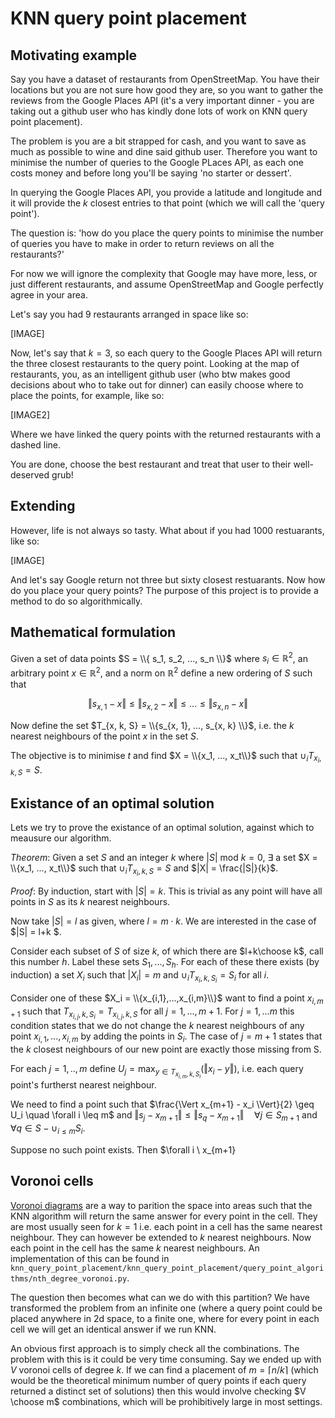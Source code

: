 # KNN query point placement

## Motivating example
Say you have a dataset of restaurants from OpenStreetMap. You have their locations but you are not sure how good they are, so you want to gather the reviews from the Google Places API (it's a very important dinner - you are taking out a github user who has kindly done lots of work on KNN query point placement). 

The problem is you are a bit strapped for cash, and you want to save as much as possible to wine and dine said github user. Therefore you want to minimise the number of queries to the Google PLaces API, as each one costs money and before long you'll be saying 'no starter or dessert'.

In querying the Google Places API, you provide a latitude and longitude and it will provide the $k$ closest entries to that point (which we will call the 'query point').

The question is: 'how do you place the query points to minimise the number of queries you have to make in order to return reviews on all the restaurants?'

For now we will ignore the complexity that Google may have more, less, or just different restaurants, and assume OpenStreetMap and Google perfectly agree in your area. 

Let's say you had 9 restaurants arranged in space like so:

[IMAGE]

Now, let's say that $k=3$, so each query to the Google Places API will return the three closest restaurants to the query point. Looking at the map of restaurants, you, as an intelligent github user (who btw makes good decisions about who to take out for dinner) can easily choose where to place the points, for example, like so:

[IMAGE2]

Where we have linked the query points with the returned restaurants with a dashed line.

You are done, choose the best restaurant and treat that user to their well-deserved grub!

## Extending

However, life is not always so tasty. What about if you had 1000 restuarants, like so:

[IMAGE]

And let's say Google return not three but sixty closest restuarants. Now how do you place your query points? The purpose of this project is to provide a method to do so algorithmically.

## Mathematical formulation

Given a set of data points $S = \\{ s_1, s_2, ..., s_n \\}$ where $s_i \in \mathbb{R}^2$, an arbitrary point $x \in \mathbb{R}^2$, and a norm on $\mathbb{R}^2$ define a new ordering of $S$ such that 

$$\Vert s_{x, 1} - x \Vert \leq \Vert s_{x, 2} - x \Vert \leq ... \leq \Vert s_{x, n} - x \Vert$$

Now define the set $T_{x, k, S} = \\{s_{x, 1}, ..., s_{x, k} \\}$, i.e. the $k$ nearest neighbours of the point $x$ in the set $S$.

The objective is to minimise $t$ and find $X = \\{x_1, ..., x_t\\}$ such that $\cup_{i} T_{x_i, k, S} = S$.

## Existance of an optimal solution

Lets we try to prove the existance of an optimal solution, against which to meausure our algorithm. 

_Theorem_: Given a set $S$ and an integer $k$ where $|S| \text{ mod } k = 0$, $\exists$ a set $X = \\{x_1, ..., x_t\\}$ such that $\cup_{i} T_{x_i, k, S} = S$ and $|X| = \frac{|S|}{k}$.

_Proof_: By induction, start with $|S|=k$. This is trivial as any point will have all points in $S$ as its $k$ nearest neighbours. 

Now take $|S| = l$ as given, where $l=m \cdot k$. We are interested in the case of $|S| = l+k $. 

Consider each subset of $S$ of size $k$, of which there are $l+k\choose k$, call this number $h$. Label these sets $S_1,...,S_h$. For each of these there exists (by induction) a set $X_i$ such that $|X_i|=m$ and $\cup_{i} T_{x_i, k, S_i} = S_i$ for all $i$. 

Consider one of these $X_i = \\{x_{i,1},...,x_{i,m}\\}$ want to find a point $x_{i, m+1}$ such that $T_{x_{i,j}, k, S_i} = T_{x_{i, j}, k, S}$ for all $j=1,...,m+1$. For $j=1,...m$ this condition states that we do not change the $k$ nearest neighbours of any point $x_{i,1},...,x_{i,m}$ by adding the points in $S_{i}$. The case of $j=m+1$ states that the $k$ closest neighbours of our new point are exactly those missing from S. 

For each $j=1,..,m$ define $U_j = \max_{y \in T_{x_{i, m}, k, S_i}}(\Vert x_i - y \Vert)$, i.e. each query point's furtherst nearest neighbour. 

We need to find a point such that $\frac{\Vert x_{m+1} - x_i \Vert}{2} \geq U_i \quad \forall i \leq m$ and $\Vert s_j - x_{m+1} \Vert \leq \Vert s_q  - x_{m+1} \Vert \quad \forall j \in S_{m+1}$ and $\forall q \in S - \cup_{i\leq m} S_i$.

Suppose no such point exists. Then $\forall i \ x_{m+1}

## Voronoi cells

[Voronoi diagrams](https://en.wikipedia.org/wiki/Voronoi_diagram) are a way to parition the space into areas such that the KNN algorithm will return the same answer for every point in the cell. They are most usually seen for $k=1$ i.e. each point in a cell has the same nearest neighbour. They can however be extended to $k$ nearest neighbours. Now each point in the cell has the same $k$ nearest neighbours. An implementation of this can be found in `knn_query_point_placement/knn_query_point_placement/query_point_algorithms/nth_degree_voronoi.py`.

The question then becomes what can we do with this partition? We have transformed the problem from an infinite one (where a query point could be placed anywhere in 2d space, to a finite one, where for every point in each cell we will get an identical answer if we run KNN.

An obvious first approach is to simply check all the combinations. The problem with this is it could be very time consuming. Say we ended up with $V$ voronoi cells of degree $k$. If we can find a placement of $m=\lceil n/k \rceil$ (which would be the theoretical minimum number of query points if each query returned a distinct set of solutions) then this would involve checking $V \choose m$ combinations, which will be prohibitively large in most settings. 



